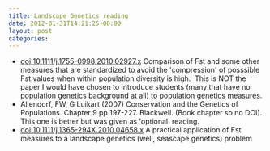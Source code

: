 ```yaml
---
title: Landscape Genetics reading
date: 2012-01-31T14:21:25+00:00
layout: post
categories:
---
```

  * [doi:10.1111/j.1755-0998.2010.02927.x][1] Comparison of Fst and some other measures that are standardized to avoid the 'compression' of posssible Fst values when within population diversity is high.  This is NOT the paper I would have chosen to introduce students (many that have no population genetics background at all) to population genetics measures.
  * Allendorf, FW, G Luikart (2007) Conservation and the Genetics of Populations. Chapter 9 pp 197-227. Blackwell. (Book chapter so no DOI). This one is better but was given as 'optional' reading.
  * [doi:10.1111/j.1365-294X.2010.04658.x][2] A practical application of Fst measures to a landscape genetics (well, seascape genetics) problem

[1]: http://doi.org/10.1111/j.1755-0998.2010.02927.x
[2]: http://doi.org/10.1111/j.1365-294X.2010.04658.x

